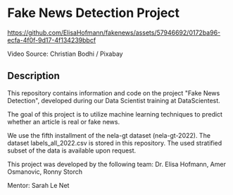 # Fake News Detection Project

https://github.com/ElisaHofmann/fakenews/assets/57946692/0172ba96-ecfa-4f0f-9d17-4f134239bbcf

Video Source: Christian Bodhi / Pixabay

## Description
This repository contains information and code on the project "Fake News Detection", developed during our Data Scientist training at DataScientest.

The goal of this project is to utilize machine learning techniques to predict whether an article is real or fake news.

We use the fifth installment of the nela-gt dataset (nela-gt-2022). The dataset labels_all_2022.csv is stored in this repository. The used stratified subset of the data is available upon request.

This project was developed by the following team: Dr. Elisa Hofmann, Amer Osmanovic, Ronny Storch

Mentor: Sarah Le Net

